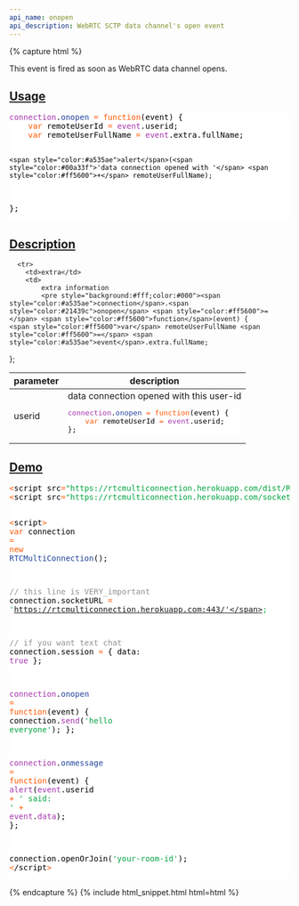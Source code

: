 ```yaml
---
api_name: onopen
api_description: WebRTC SCTP data channel's open event
---
```


{% capture html %}

  <section>
    <p>This event is fired as soon as WebRTC data channel opens.</p>
  </section>

  <section id="usage">
    <h2><a href="#usage">Usage</a></h2>
    <pre style="background:#fff;color:#000"><span style="color:#a535ae">connection</span>.<span style="color:#21439c">onopen</span> <span style="color:#ff5600">=</span> <span style="color:#ff5600">function</span>(event) {
    <span style="color:#ff5600">var</span> remoteUserId <span style="color:#ff5600">=</span> <span style="color:#a535ae">event</span>.userid;
    <span style="color:#ff5600">var</span> remoteUserFullName <span style="color:#ff5600">=</span> <span style="color:#a535ae">event</span>.extra.fullName;

    <span style="color:#a535ae">alert</span>(<span style="color:#00a33f">'data connection opened with '</span> <span style="color:#ff5600">+</span> remoteUserFullName);
};
</pre>
  </section>

  <section id="description">
    <h2><a href="#description">Description</a></h2>
    <div class="datagrid">
    <table>
    <thead><tr><th>parameter</th><th>description</th></tr></thead>
    <tbody>
      <tr>
        <td>userid</td>
        <td>
            data connection opened with this user-id
            <pre style="background:#fff;color:#000"><span style="color:#a535ae">connection</span>.<span style="color:#21439c">onopen</span> <span style="color:#ff5600">=</span> <span style="color:#ff5600">function</span>(event) {
    <span style="color:#ff5600">var</span> remoteUserId <span style="color:#ff5600">=</span> <span style="color:#a535ae">event</span>.userid;
};
</pre>
        </td>
      </tr>

      <tr>
        <td>extra</td>
        <td>
            extra information
            <pre style="background:#fff;color:#000"><span style="color:#a535ae">connection</span>.<span style="color:#21439c">onopen</span> <span style="color:#ff5600">=</span> <span style="color:#ff5600">function</span>(event) {
    <span style="color:#ff5600">var</span> remoteUserFullName <span style="color:#ff5600">=</span> <span style="color:#a535ae">event</span>.extra.fullName;
};
</pre>
        </td>
      </tr>
    </tbody>
    </table>
    </div>
  </section>
  
  <section id="demo">
    <h2><a href="#demo">Demo</a></h2>
    <pre style="background:#fff;color:#000"><span style="color:#ff5600">&lt;</span>script src<span style="color:#ff5600">=</span><span style="color:#00a33f">"https://rtcmulticonnection.herokuapp.com/dist/RTCMultiConnection.min.js"</span><span style="color:#ff5600">></span><span style="color:#ff5600">&lt;</span>/script<span style="color:#ff5600">></span>
<span style="color:#ff5600">&lt;</span>script src<span style="color:#ff5600">=</span><span style="color:#00a33f">"https://rtcmulticonnection.herokuapp.com/socket.io/socket.io.js"</span><span style="color:#ff5600">></span><span style="color:#ff5600">&lt;</span>/script<span style="color:#ff5600">></span>

<span style="color:#ff5600">&lt;</span>script<span style="color:#ff5600">></span>
<span style="color:#ff5600">var</span> connection <span style="color:#ff5600">=</span> <span style="color:#ff5600">new</span> <span style="color:#21439c">RTCMultiConnection</span>();

<span style="color:#919191">// this line is VERY_important</span>
connection.socketURL <span style="color:#ff5600">=</span> <span style="color:#00a33f">'https://rtcmulticonnection.herokuapp.com:443/'</span>;

<span style="color:#919191">// if you want text chat</span>
connection.session <span style="color:#ff5600">=</span> {
    data: <span style="color:#a535ae">true</span>
};

<span style="color:#a535ae">connection</span>.<span style="color:#21439c">onopen</span> <span style="color:#ff5600">=</span> <span style="color:#ff5600">function</span>(event) {
    connection.<span style="color:#a535ae">send</span>(<span style="color:#00a33f">'hello everyone'</span>);
};

<span style="color:#a535ae">connection</span>.<span style="color:#21439c">onmessage</span> <span style="color:#ff5600">=</span> <span style="color:#ff5600">function</span>(event) {
    <span style="color:#a535ae">alert</span>(<span style="color:#a535ae">event</span>.userid <span style="color:#ff5600">+</span> <span style="color:#00a33f">' said: '</span> <span style="color:#ff5600">+</span> <span style="color:#a535ae">event</span>.<span style="color:#a535ae">data</span>);
};

connection.openOrJoin(<span style="color:#00a33f">'your-room-id'</span>);
<span style="color:#ff5600">&lt;</span>/script<span style="color:#ff5600">></span>
</pre>
  </section>

{% endcapture %}
{% include html_snippet.html html=html %}
